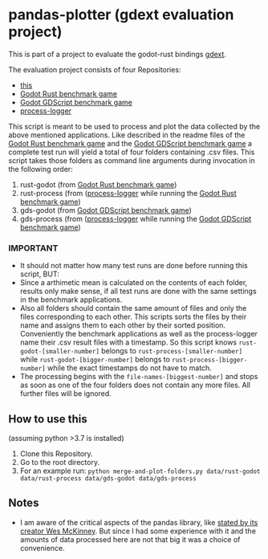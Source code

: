 # pandas-plotter (gdext evaluation project)

This is part of a project to evaluate the godot-rust bindings [gdext](https://github.com/godot-rust/gdext).

The evaluation project consists of four Repositories:

- [this](https://github.com/franziskusz/pandas-plotter)
- [Godot Rust benchmark game](https://github.com/franziskusz/dodge-r)
- [Godot GDScript benchmark game](https://github.com/franziskusz/dodge-gds)
- [process-logger](https://github.com/franziskusz/process-logger)

This script is meant to be used to process and plot the data collected by the above mentioned applications. Like described in the readme files of the [Godot Rust benchmark game](https://github.com/franziskusz/dodge-r) and the [Godot GDScript benchmark game](https://github.com/franziskusz/dodge-gds) a complete test run will yield a total of four folders containing .csv files. This script takes those folders as command line arguments during invocation in the following order:
1. rust-godot (from [Godot Rust benchmark game](https://github.com/franziskusz/dodge-r))
2. rust-process (from ([process-logger](https://github.com/franziskusz/process-logger) while running the [Godot Rust benchmark game](https://github.com/franziskusz/dodge-r))
3. gds-godot (from [Godot GDScript benchmark game](https://github.com/franziskusz/dodge-gds))
4. gds-process (from ([process-logger](https://github.com/franziskusz/process-logger) while running the [Godot GDScript benchmark game](https://github.com/franziskusz/dodge-gds))

### IMPORTANT
- It should not matter how many test runs are done before running this script, BUT:
- Since a arthimetic mean is calculated on the contents of each folder, results only make sense, if all test runs are done with the same settings in the benchmark applications.
- Also all folders should contain the same amount of files and only the files corresponding to each other. This scripts sorts the files by their name and assigns them to each other by their sorted position. Conveniently the benchmark applications as well as the process-logger name their .csv result files with a timestamp. So this script knows `rust-godot-[smaller-number]` belongs to `rust-process-[smaller-number]` while `rust-godot-[bigger-number]` belongs to `rust-process-[bigger-number]` while the exact timestamps do not have to match.
- The processing begins with the `file-names-[biggest-number]` and stops as soon as one of the four folders does not contain any more files. All further files will be ignored. 




## How to use this
(assuming python >3.7 is installed)
1. Clone this Repository.
2. Go to the root directory.
3. For an example run: `python merge-and-plot-folders.py data/rust-godot data/rust-process data/gds-godot data/gds-process`

## Notes
- I am aware of the critical aspects of the pandas library, like [stated by its creator Wes McKinney](https://wesmckinney.com/blog/apache-arrow-pandas-internals/).
  But since I had some experience with it and the amounts of data processed here are not that big it was a choice of convenience.
